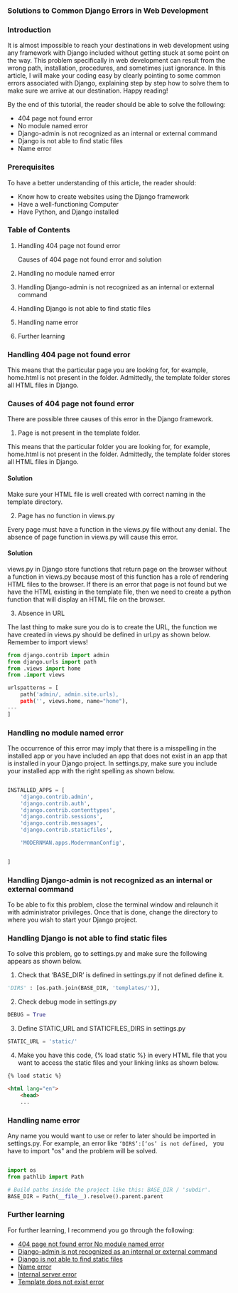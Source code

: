 ### Solutions to Common Django Errors in Web Development


### Introduction
It is almost impossible to reach your destinations in web development using any framework with Django included without getting stuck at some point on the way. This problem specifically in web development can result from the wrong path, installation, procedures, and sometimes just ignorance. In this article, I will make your coding easy by clearly pointing to some common errors associated with Django, explaining step by step how to solve them to make sure we arrive at our destination. Happy reading!

By the end of this tutorial, the reader should be able to solve the following:
  
- 404 page not found error 
- No module named error
- Django-admin is not recognized as an internal or external command
- Django is not able to find static files
- Name error

### Prerequisites
To have a better understanding of this article, the reader should:
- Know how to create websites using the Django framework
- Have a well-functioning Computer
- Have Python, and Django installed

### Table of Contents
1. Handling 404 page not found error

      Causes of 404 page not found error and solution

2. Handling no module named error

3. Handling Django-admin is not recognized as an internal or external command

4. Handling Django is not able to find static files

5. Handling name error

6. Further learning

### Handling 404 page not found error
This means that the particular page you are looking for, for example, home.html is not present in the folder. Admittedly, the template folder stores all HTML files in Django.
### Causes of 404 page not found error
There are possible three causes of this error in the Django framework.
1. Page is not present in the template folder.

This means that the particular folder you are looking for, for example, home.html is not present in the folder. Admittedly, the template folder stores all HTML files in Django.

#### Solution

Make sure your HTML file is well created with correct naming in the template directory.

2. Page has no function in views.py

Every page must have a function in the views.py file without any denial. The absence of page function in views.py will cause this error.

#### Solution

views.py in Django store functions that return page on the browser without a function in views.py because most of this function has a role of rendering HTML files to the browser. If there is an error that page is not found but we have the HTML existing in the template file, then we need to create a python function that will display an HTML file on the browser.

3. Absence in URL

The last thing to make sure you do is to create the URL, the function we have created in views.py should be defined in url.py as shown below. Remember to import views!

```python
from django.contrib import admin
from django.urls import path
from .views import home
from .import views

urlspatterns = [
    path('admin/, admin.site.urls),
    path('', views.home, name="home"),
---
]

 ```
 
### Handling no module named error
The occurrence of this error may imply that there is a misspelling in the installed app or you have included an app that does not exist in an app that is installed in your Django project.
In settings.py, make sure you include your installed app with the right spelling as shown below.


```python

INSTALLED_APPS = [
    'django.contrib.admin',
    'django.contrib.auth',
    'django.contrib.contenttypes',
    'django.contrib.sessions',
    'django.contrib.messages',
    'django.contrib.staticfiles',

    'MODERNMAN.apps.ModernmanConfig',


]

 ```
 ### Handling Django-admin is not recognized as an internal or external command
To be able to fix this problem, close the terminal window and relaunch it with administrator privileges. Once that is done, change the directory to where you wish to start your Django project.


### Handling Django is not able to find static files
To solve this problem, go to settings.py and make sure the following appears as shown below.
1.	Check that ‘BASE_DIR’ is defined in settings.py if not defined define it.
``` python
'DIRS' : [os.path.join(BASE_DIR, 'templates/')],
```

2.	Check debug mode in settings.py
```python
DEBUG = True
```
3.	Define STATIC_URL and STATICFILES_DIRS in settings.py
```python
STATIC_URL = 'static/'
```
4.	Make you have this code, {% load static %} in every HTML file that you want to access the static files and your linking links as shown below.
```html
{% load static %}

<html lang="en">
    <head>
    ...
```
### Handling name error
Any name you would want to use or refer to later should be imported in settings.py. For example, an error like 
```‘DIRS’:[‘os’ is not defined, ```
you have to import "os" and the problem will be solved.
```python

import os
from pathlib import Path

# Build paths inside the project like this: BASE_DIR / 'subdir'.
BASE_DIR = Path(__file__).resolve().parent.parent
```
### Further learning
For further learning, I recommend you go through the following:

- [404 page not found error 
No module named error](https://www.youtube.com/watch?v=0M_PZU8wcXY&t=23s)
- [Django-admin is not recognized as an internal or external command](https://www.youtube.com/watch?v=EwJoN-G3w-s)
- [Django is not able to find static files](https://www.youtube.com/watch?v=0SAZByRZB9U)
- [Name error](https://www.youtube.com/watch?v=AFhpBvKilPA)
- [Internal server error](https://www.youtube.com/watch?v=y8DN8LOm8WA&t=9s)
- [Template does not exist error](https://www.youtube.com/watch?v=RWAKahsR1_g)
